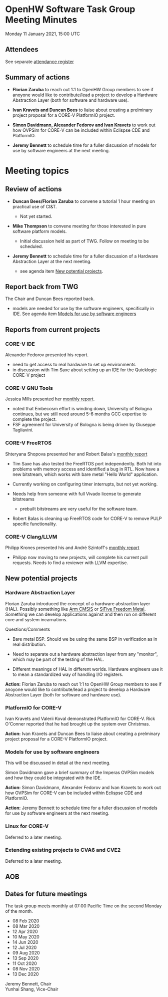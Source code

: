 # OpenHW Software Task Group Meeting Minutes

Monday 11 January 2021, 15:00 UTC

## Attendees

See separate [attendance register](https://github.com/openhwgroup/core-v-docs/blob/master/program/TGSoftware_Attendance_2021.md)

## Summary of actions

- **Florian Zaruba** to reach out 1:1 to OpenHW Group members to see if anoyone would like to contribute/lead a project to develop a Hardware Abstraction Layer (both for software and hardware use).

- **Ivan Kravets and Duncan Bees** to liaise about creating a prelminary project proposal for a CORE-V PlatformIO project.

- **Simon Davidmann, Alexander Fedorov and Ivan Kravets** to work out how OVPSim for CORE-V can be included within Eclispse CDE and PlatformIO.

- **Jeremy Bennett** to schedule time for a fuller discussion of models for use by software engineers at the next meeting.

# Meeting topics

## Review of actions

- **Duncan Bees/Florian Zaruba** to convene a tutorial 1 hour meeting on practical use of CI&T.

	- Not yet started.

- **Mike Thompson** to convene meeting for those interested in pure software platform models.

	- Initial discussion held as part of TWG. Follow on meeting to be scheduled.

- **Jeremy Bennett** to schedule time for a fuller discussion of a Hardware Abstraction Layer at the next meeting.

    - see agenda item [New potential projects](#new-potential-projects).

## Report back from TWG

The Chair and Duncan Bees reported back.

- models are needed for use by the software engineers, specifically in IDE.  See agenda item [Models for use by software engineers](#models-for-use-by-software-engineers)

## Reports from current projects

### CORE-V IDE

Alexander Fedorov presented his report.

- need to get access to real hardware to set up environments
- in discussion with Tim Saxe about setting up an IDE for the Quicklogic CORE-V project

### CORE-V GNU Tools

Jessica Mills presented her [monthly
report](https://github.com/openhwgroup/core-v-sw/blob/master/projects/gnu-tools/2020/monthly-report-2021-01-10.md).

- noted that Embecosm effort is winding down, University of Bologna continues, but we still need around 5-6 months GCC expertise to complete the project.
- FSF agreement for University of Bologna is being driven by Giuseppe Tagliavini.

### CORE-V FreeRTOS

Shteryana Shopova presented her and Robert Balas's [monthly report](https://github.com/openhwgroup/core-v-sw/blob/master/projects/freertos/2021/monthly-report-11-jan-21.md)

- Tim Saxe has also tested the FreeRTOS port independently. Both hit into problems with memory access and identified a bug in RTL. Now have a new bitstream, which works with bare metal "Hello World" application.
- Currently working on configuring timer interrupts, but not yet working.
- Needs help from someone with full Vivado license to generate bitstreams

  - prebuilt bitstreams are very useful for the software team.

- Robert Balas is cleaning up FreeRTOS code for CORE-V to remove PULP specific functionality.

### CORE-V Clang/LLVM

Philipp Krones presented his and André Szintoff's [monthly report](https://github.com/openhwgroup/core-v-sw/blob/master/projects/clang-llvm/monthly-report-2021-01-11.md)

- Philipp now moving to new projects, will complete his current pull requests. Needs to find a reviewer with LLVM expertise.

## New potential projects

### Hardware Abstraction Layer

Florian Zaruba introduced the concept of a hardware abstraction layer (HAL).  Possibly something like [Arm CMSIS](https://developer.arm.com/tools-and-software/embedded/cmsis) or [SiFive Freedom Metal](https://github.com/sifive/freedom-metal).  Something we can develop applications against and then run on different core and system incarnations.

Questions/Comments

- Bare metal BSP. Should we be using the same BSP in verification as in real distribution.

- Need to separate out a hardware abstraction layer from any "monitor", which may be part of the testing of the HAL.

- Different meanings of HAL in different worlds. Hardware engineers use it to mean a standardized way of handling I/O registers.

**Action:** Florian Zaruba to reach out 1:1 to OpenHW Group members to see if anoyone would like to contribute/lead a project to develop a Hardware Abstraction Layer (both for software and hardware use).

### PlatformIO for CORE-V

Ivan Kravets and Valerii Koval demonstrated PlatformIO for CORE-V. Rick O'Conner reported that he had brought up the system over Christmas.

**Action:** Ivan Kravets and Duncan Bees to liaise about creating a prelminary project proposal for a CORE-V PlatformIO project.

### Models for use by software engineers

This will be discussed in detail at the next meeting.

Simon Davidmann gave a brief summary of the Imperas OVPSim models and how they could be integrated with the IDE.

**Action:** Simon Davidmann, Alexander Fedorov and Ivan Kravets to work out how OVPSim for CORE-V can be included within Eclispse CDE and PlatformIO.

**Action:** Jeremy Bennett to schedule time for a fuller discussion of models for use by software engineers at the next meeting.

### Linux for CORE-V

Deferred to a later meeting.

### Extending existing projects to CVA6 and CVE2

Deferred to a later meeting.

## AOB

## Dates for future meetings

The task group meets monthly at 07:00 Pacific Time on the second Monday of the month.

- 08 Feb 2020
- 08 Mar 2020
- 12 Apr 2020
- 10 May 2020
- 14 Jun 2020
- 12 Jul 2020
- 09 Aug 2020
- 13 Sep 2020
- 11 Oct 2020
- 08 Nov 2020
- 13 Dec 2020

Jeremy Bennett, Chair\
Yunhai Shang, Vice-Chair
